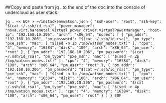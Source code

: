 ##Copy and paste from jq . to the end of the doc into the console of undercloud as user stack.

`jq . << EOF > ~/instackenvwatson.json
{
  "ssh-user": "root",
  "ssh-key": "$(cat ~/.ssh/id_rsa)",
  "power_manager": "nova.virt.baremetal.virtual_power_driver.VirtualPowerManager",
  "host-ip": "192.168.10.206",
  "arch": "x86_64",
  "nodes": [
    {
      "pm_addr": "192.168.10.206",
      "pm_password": "$(cat ~/.ssh/id_rsa)",
      "pm_type": "pxe_ssh",
      "mac": [
        "$(sed -n 1p /tmp/watson_nodes.txt)"
      ],
      "cpu": "4",
      "memory": "16384",
      "disk": "100",
      "arch": "x86_64",
      "pm_user": "root"
    },
    {
      "pm_addr": "192.168.10.206",
      "pm_password": "$(cat ~/.ssh/id_rsa)",
      "pm_type": "pxe_ssh",
      "mac": [
        "$(sed -n 2p /tmp/watson_nodes.txt)"
      ],
      "cpu": "4",
      "memory": "16384",
      "disk": "100",
      "arch": "x86_64",
      "pm_user": "root"
    },
    {
      "pm_addr": "192.168.10.206",
      "pm_password": "$(cat ~/.ssh/id_rsa)",
      "pm_type": "pxe_ssh",
      "mac": [
        "$(sed -n 3p /tmp/watson_nodes.txt)"
      ],
      "cpu": "4",
      "memory": "16384",
      "disk": "100",
      "arch": "x86_64",
      "pm_user": "root"
    },
    {
      "pm_addr": "192.168.10.206",
      "pm_password": "$(cat ~/.ssh/id_rsa)",
      "pm_type": "pxe_ssh",
      "mac": [
        "$(sed -n 4p /tmp/watson_nodes.txt)"
      ],
      "cpu": "4",
      "memory": "16384",
      "disk": "100",
      "arch": "x86_64",
      "pm_user": "root"
    }
  ]
}
EOF
`
